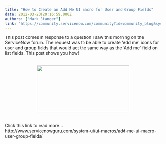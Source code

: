 ```yaml
---
title: "How to Create an Add Me UI macro for User and Group Fields"
date: 2012-03-23T20:16:59.000Z
authors: ["Mark Stanger"]
link: "https://community.servicenow.com/community?id=community_blog&sys_id=a96eeeaddbd0dbc01dcaf3231f961955"
---
```

<p>This post comes in response to a question I saw this morning on the ServiceNow forum. The request was to be able to create 'Add me' icons for user and group fields that would act the same way as the 'Add me' field on list fields. This post shows you how!<br /><br /><center><a href="http://www.servicenowguru.com/system-ui/ui-macros/add-me-ui-macro-user-group-fields/"><img src="http://www.servicenowguru.com/wp-content/uploads/2012/03/AddMeUIMacro-300x153.jpg" alt="" title="AddMeUIMacro" width="300" height="153" class="aligncenter size-medium wp-image-4342" /></a></center><br /><br />Click this link to read more...<br />http://www.servicenowguru.com/system-ui/ui-macros/add-me-ui-macro-user-group-fields/<br /><!--break--></p>